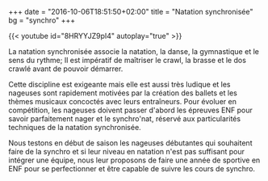 +++
date = "2016-10-06T18:51:50+02:00"
title = "Natation synchronisée"
bg = "synchro"
+++

{{< youtube id="8HRYYJZ9pI4" autoplay="true" >}}

La natation synchronisée associe la natation, la danse, la gymnastique et le
sens du rythme;
Il est impératif de maîtriser le crawl, la brasse et le dos crawlé avant de
pouvoir démarrer.

Cette discipline est exigeante mais elle est aussi très ludique et les nageuses
sont rapidement motivées par la création des ballets et les thèmes musicaux
concoctés avec leurs entraîneurs.
Pour évoluer en compétition, les nageuses doivent passer d'abord les épreuves
ENF pour savoir parfaitement nager et le synchro'nat, réservé aux particularités
techniques de la natation synchronisée.

Nous testons en début de saison les nageuses débutantes qui souhaitent faire de
la synchro et si leur niveau en natation n'est pas suffisant pour intégrer une
équipe, nous leur proposons de faire une année de sportive en ENF pour se
perfectionner et être capable de suivre les cours de synchro.

